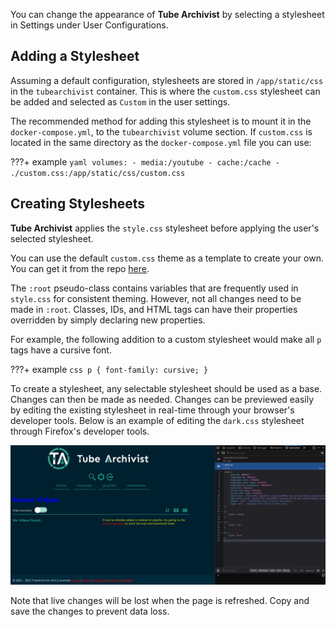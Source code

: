 You can change the appearance of **Tube Archivist** by selecting a stylesheet in Settings under User Configurations.

## Adding a Stylesheet

Assuming a default configuration, stylesheets are stored in `/app/static/css` in the `tubearchivist` container. This is where the `custom.css` stylesheet can be added and selected as `Custom` in the user settings.

The recommended method for adding this stylesheet is to mount it in the `docker-compose.yml`, to the `tubearchivist` volume section. If `custom.css` is located in the same directory as the `docker-compose.yml` file you can use:

???+ example
    ```yaml
    volumes:
      - media:/youtube
      - cache:/cache
      - ./custom.css:/app/static/css/custom.css
    ```

## Creating Stylesheets

**Tube Archivist** applies the `style.css` stylesheet before applying the user's selected stylesheet.

You can use the default `custom.css` theme as a template to create your own. You can get it from the repo [here](https://github.com/tubearchivist/tubearchivist/blob/master/frontend/public/css/custom.css).

The `:root` pseudo-class contains variables that are frequently used in `style.css` for consistent theming. However, not all changes need to be made in `:root`. Classes, IDs, and HTML tags can have their properties overridden by simply declaring new properties.

For example, the following addition to a custom stylesheet would make all `p` tags have a cursive font.

???+ example
    ```css
    p {
        font-family: cursive;
    }
    ```

To create a stylesheet, any selectable stylesheet should be used as a base. Changes can then be made as needed. Changes can be previewed easily by editing the existing stylesheet in real-time through your browser's developer tools. Below is an example of editing the `dark.css` stylesheet through Firefox's developer tools.

![TubeArchivist](../assets/stylesheets_example.png)

Note that live changes will be lost when the page is refreshed. Copy and save the changes to prevent data loss.